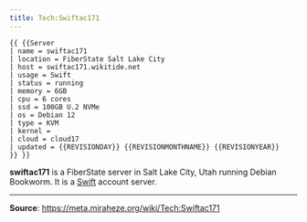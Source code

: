 ```yaml
---
title: Tech:Swiftac171
---
```


```
{{ {{Server
| name = swiftac171
| location = FiberState Salt Lake City
| host = swiftac171.wikitide.net
| usage = Swift
| status = running
| memory = 6GB
| cpu = 6 cores
| ssd = 100GB U.2 NVMe
| os = Debian 12
| type = KVM
| kernel =
| cloud = cloud17
| updated = {{REVISIONDAY}} {{REVISIONMONTHNAME}} {{REVISIONYEAR}}
}} }}
```

**swiftac171** is a FiberState server in Salt Lake City, Utah running Debian Bookworm. It is a [Swift](https://meta.miraheze.org/wiki/Tech:Swift) account server.

----
**Source**: https://meta.miraheze.org/wiki/Tech:Swiftac171